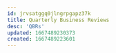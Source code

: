 ```yaml
---
id: jrvsatggq0jlngrpgapz37k
title: Quarterly Business Reviews
desc: 'QBRs'
updated: 1667489230373
created: 1667489223601
---
```

